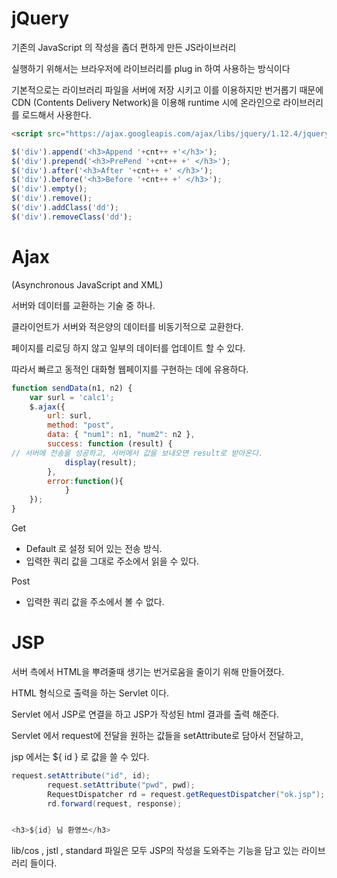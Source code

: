 # jQuery

기존의 JavaScript 의 작성을 좀더 편하게 만든 JS라이브러리

실행하기 위해서는 브라우저에 라이브러리를 plug in 하여 사용하는 방식이다



기본적으로는 라이브러리 파일을 서버에 저장 시키고 이를 이용하지만 번거롭기 때문에 CDN (Contents Delivery Network)을 이용해 runtime 시에 온라인으로 라이브러리를 로드해서 사용한다.

```html
<script src="https://ajax.googleapis.com/ajax/libs/jquery/1.12.4/jquery.min.js"></script>
```



```javascript
$('div').append('<h3>Append '+cnt++ +'</h3>');
$('div').prepend('<h3>PrePend '+cnt++ +' </h3>');
$('div').after('<h3>After '+cnt++ +' </h3>');
$('div').before('<h3>Before '+cnt++ +' </h3>');
$('div').empty();
$('div').remove();
$('div').addClass('dd');
$('div').removeClass('dd');
```

# Ajax

(Asynchronous JavaScript and XML)

서버와 데이터를 교환하는 기술 중 하나.

클라이언트가 서버와 적은양의 데이터를 비동기적으로 교환한다.

페이지를 리로딩 하지 않고 일부의 데이터를 업데이트 할 수 있다.

따라서 빠르고 동적인 대화형 웹페이지를 구현하는 데에 유용하다.

```javascript
function sendData(n1, n2) {
	var surl = 'calc1';
	$.ajax({
		url: surl,
		method: "post",
		data: { "num1": n1, "num2": n2 },
		success: function (result) {
// 서버에 전송을 성공하고, 서버에서 값을 보내오면 result로 받아온다.
			display(result);
		},
		error:function(){
			}
	});
}

```



Get

- Default 로 설정 되어 있는 전송 방식.
- 입력한 쿼리 값을 그대로 주소에서 읽을 수 있다.

Post

- 입력한 쿼리 값을 주소에서 볼 수 없다.

# JSP

서버 측에서 HTML을 뿌려줄때 생기는 번거로움을 줄이기 위해 만들어졌다.

HTML 형식으로 출력을 하는 Servlet 이다.

Servlet 에서 JSP로 연결을 하고 JSP가 작성된 html 결과를 출력 해준다.



Servlet 에서 request에 전달을 원하는 값들을 setAttribute로 담아서 전달하고,

jsp 에서는 ${ id } 로 값을 쓸 수 있다.

```java
request.setAttribute("id", id);
		request.setAttribute("pwd", pwd);
		RequestDispatcher rd = request.getRequestDispatcher("ok.jsp");
		rd.forward(request, response);


<h3>${id} 님 환영쓰</h3>
```

lib/cos , jstl , standard 파일은 모두 JSP의 작성을 도와주는 기능을 담고 있는 라이브러리 들이다.